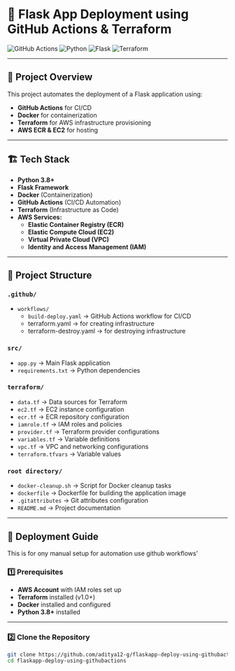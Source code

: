 
# 🚀 Flask App Deployment using GitHub Actions & Terraform

![GitHub Actions](https://img.shields.io/github/actions/workflow/status/aditya12-g/flaskapp-deploy-using-githubactions/deploy.yml?branch=main)
![Python](https://img.shields.io/badge/Python-3.8%2B-blue)
![Flask](https://img.shields.io/badge/Flask-2.0%2B-green)
![Terraform](https://img.shields.io/badge/Terraform-1.0%2B-purple)

---

## 📌 Project Overview
This project automates the deployment of a Flask application using:
- **GitHub Actions** for CI/CD  
- **Docker** for containerization  
- **Terraform** for AWS infrastructure provisioning  
- **AWS ECR & EC2** for hosting  

---

## 🏗️ Tech Stack
- **Python 3.8+**  
- **Flask Framework**  
- **Docker** (Containerization)  
- **GitHub Actions** (CI/CD Automation)  
- **Terraform** (Infrastructure as Code)  
- **AWS Services:**
  - **Elastic Container Registry (ECR)**
  - **Elastic Compute Cloud (EC2)**
  - **Virtual Private Cloud (VPC)**
  - **Identity and Access Management (IAM)**

---

## 📂 Project Structure  

### `.github/`
- `workflows/`
  - `build-deploy.yaml` → GitHub Actions workflow for CI/CD
  - terraform.yaml      → for creating infrastructure 
  - terraform-destroy.yaml → for destroying infrastructure 

### `src/`
- `app.py` → Main Flask application  
- `requirements.txt` → Python dependencies  

### `terraform/`
- `data.tf` → Data sources for Terraform  
- `ec2.tf` → EC2 instance configuration  
- `ecr.tf` → ECR repository configuration  
- `iamrole.tf` → IAM roles and policies  
- `provider.tf` → Terraform provider configurations  
- `variables.tf` → Variable definitions  
- `vpc.tf` → VPC and networking configurations  
- `terraform.tfvars` → Variable values  

### `root directory/`
- `docker-cleanup.sh` → Script for Docker cleanup tasks  
- `dockerfile` → Dockerfile for building the application image  
- `.gitattributes` → Git attributes configuration  
- `README.md` → Project documentation  

---

## 🚀 Deployment Guide
This is for ony manual setup for automation use github workflows'

### 1️⃣ Prerequisites
- **AWS Account** with IAM roles set up  
- **Terraform** installed (v1.0+)  
- **Docker** installed and configured  
- **Python 3.8+** installed  

---

### 2️⃣ Clone the Repository
```sh
git clone https://github.com/aditya12-g/flaskapp-deploy-using-githubactions.git
cd flaskapp-deploy-using-githubactions

